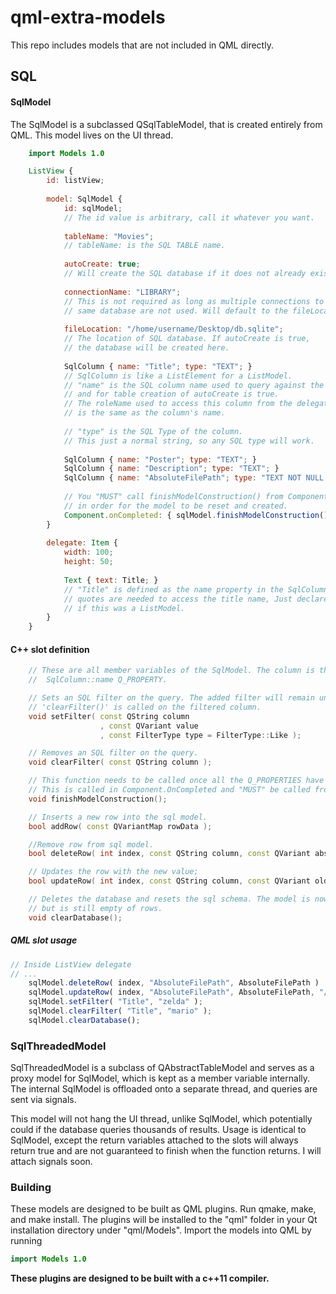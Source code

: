 # qml-extra-models
This repo includes models that are not included in QML directly.

## SQL
#### SqlModel
The SqlModel is a subclassed QSqlTableModel, that is created entirely from QML. This model lives on the UI thread.
```qml
    import Models 1.0

    ListView {
        id: listView;
        
        model: SqlModel {
            id: sqlModel;
            // The id value is arbitrary, call it whatever you want.
            
            tableName: "Movies";
            // tableName: is the SQL TABLE name.
            
            autoCreate: true;
            // Will create the SQL database if it does not already exist.
                                 
            connectionName: "LIBRARY";
            // This is not required as long as multiple connections to the 
            // same database are not used. Will default to the fileLocation.
                                       
            fileLocation: "/home/username/Desktop/db.sqlite"; 
            // The location of SQL database. If autoCreate is true,
            // the database will be created here.
            
            SqlColumn { name: "Title"; type: "TEXT"; }
            // SqlColumn is like a ListElement for a ListModel.
            // "name" is the SQL column name used to query against the database
            // and for table creation of autoCreate is true.
            // The roleName used to access this column from the delegate
            // is the same as the column's name.
            
            // "type" is the SQL Type of the column.
            // This just a normal string, so any SQL type will work.
            
            SqlColumn { name: "Poster"; type: "TEXT"; }
            SqlColumn { name: "Description"; type: "TEXT"; }
            SqlColumn { name: "AbsoluteFilePath"; type: "TEXT NOT NULL UNIQUE"; }
            
            // You "MUST" call finishModelConstruction() from Component.onCompleted
            // in order for the model to be reset and created.
            Component.onCompleted: { sqlModel.finishModelConstruction(); }
        }
        
        delegate: Item {
            width: 100;
            height: 50;
            
            Text { text: Title; }
            // "Title" is defined as the name property in the SqlColumn. No
            // quotes are needed to access the title name, Just declare it the same
            // if this was a ListModel.
        }
    }
```

#### C++ slot definition
```c++
    // These are all member variables of the SqlModel. The column is the 
    //  SqlColumn::name Q_PROPERTY.

    // Sets an SQL filter on the query. The added filter will remain until
    // 'clearFilter()' is called on the filtered column. 
    void setFilter( const QString column
                    , const QVariant value
                    , const FilterType type = FilterType::Like );

    // Removes an SQL filter on the query.
    void clearFilter( const QString column );

    // This function needs to be called once all the Q_PROPERTIES have been assigned.
    // This is called in Component.OnCompleted and "MUST" be called from there.
    void finishModelConstruction();

    // Inserts a new row into the sql model.
    bool addRow( const QVariantMap rowData );

    //Remove row from sql model.
    bool deleteRow( int index, const QString column, const QVariant absFilePath );

    // Updates the row with the new value;
    bool updateRow( int index, const QString column, const QVariant oldData, const QVariant newData );

    // Deletes the database and resets the sql schema. The model is now initialized
    // but is still empty of rows.
    void clearDatabase();
```

##### QML slot usage
```qml
// Inside ListView delegate
// ...
    sqlModel.deleteRow( index, "AbsoluteFilePath", AbsoluteFilePath )
    sqlModel.updateRow( index, "AbsoluteFilePath", AbsoluteFilePath, "/home/lee/file" + Math.random() + ".png" );
    sqlModel.setFilter( "Title", "zelda" );
    sqlModel.clearFilter( "Title", "mario" );
    sqlModel.clearDatabase();
```

### SqlThreadedModel
SqlThreadedModel is a subclass of QAbstractTableModel and serves as a proxy model
for SqlModel, which is kept as a member variable internally. The internal SqlModel is offloaded onto a separate thread, and queries are sent via signals.

This model will not hang the UI thread, unlike SqlModel, which potentially could if the database queries thousands of results. Usage is identical to SqlModel, except the return variables attached to the slots will always return true and are not guaranteed to finish when the function returns. I will attach signals soon.

### Building
These models are designed to be built as QML plugins. Run qmake, make, and make install. The plugins will be installed to the "qml" folder in your Qt installation directory under "qml/Models". Import the models into QML by running
```qml
import Models 1.0
```
**These plugins are designed to be built with a c++11 compiler.**

